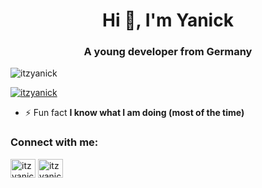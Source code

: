 <h1 align="center">Hi 👋, I'm Yanick</h1>
<h3 align="center">A young developer from Germany</h3>

<p
 align="left"> <img 
src="https://komarev.com/ghpvc/?username=itzyanick&label=Profile%20views&color=0e75b6&style=flat"
 alt="itzyanick" /> </p>

<p align="left"> <a 
href="https://twitter.com/itzyanick" target="blank"><img 
src="https://img.shields.io/twitter/follow/itzyanick?logo=twitter&style=for-the-badge"
 alt="itzyanick" /></a> </p>

- ⚡ Fun fact **I know what I am doing (most of the time)**

<h3 align="left">Connect with me:</h3>
<p align="left">
<a
 href="https://twitter.com/itzyanick" target="blank"><img 
align="center" 
src="https://raw.githubusercontent.com/rahuldkjain/github-profile-readme-generator/master/src/images/icons/Social/twitter.svg"
 alt="itzyanick" height="30" width="40" /></a>
<a 
href="https://instagram.com/itzyanick" target="blank"><img 
align="center" 
src="https://raw.githubusercontent.com/rahuldkjain/github-profile-readme-generator/master/src/images/icons/Social/instagram.svg"
 alt="itzyanick" height="30" width="40" /></a>
</p>
